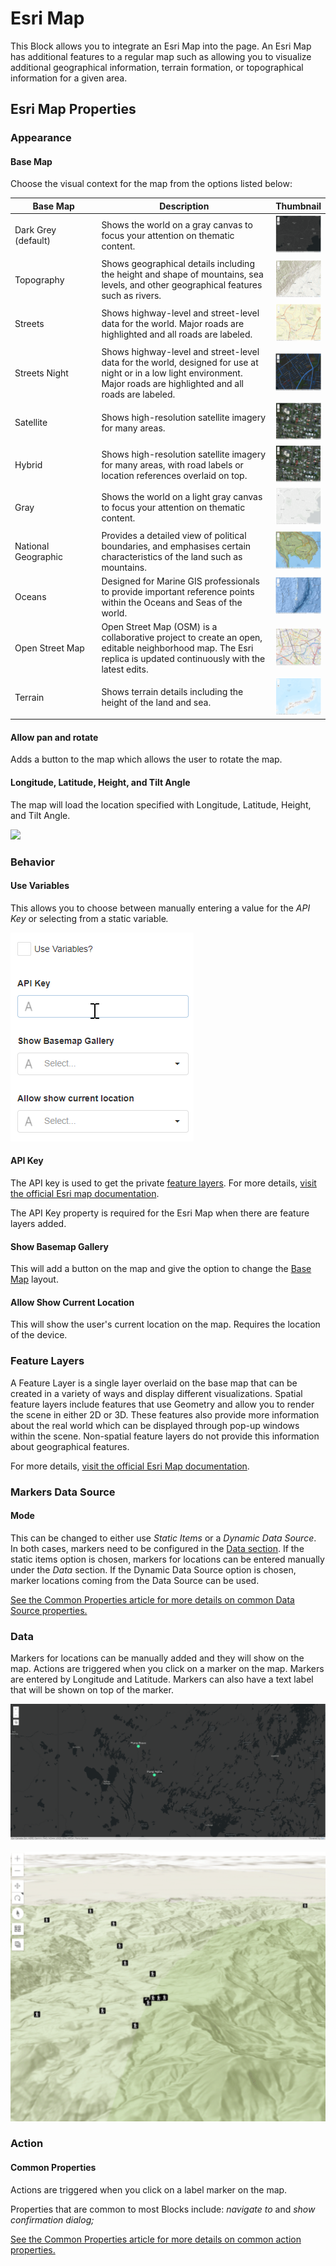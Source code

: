 # Esri Map

This Block allows you to integrate an Esri Map into the page. An Esri Map has additional features to a regular map such as allowing you to visualize additional geographical information, terrain formation, or topographical information for a given area.

## Esri Map Properties

### Appearance

#### Base Map

Choose the visual context for the map from the options listed below:

<table><thead><tr><th width="150">Base Map</th><th width="360.28544382299776">Description</th><th>Thumbnail</th></tr></thead><tbody><tr><td>Dark Grey (default)</td><td>Shows the world on a gray canvas to focus your attention on thematic content.</td><td><img src="../../.gitbook/assets/darkgrey.PNG" alt=""></td></tr><tr><td>Topography</td><td>Shows geographical details including the height and shape of mountains, sea levels, and other geographical features such as rivers.</td><td><img src="../../.gitbook/assets/Topographic.PNG" alt=""></td></tr><tr><td>Streets</td><td>Shows highway-level and street-level data for the world. Major roads are highlighted and all roads are labeled.</td><td><img src="../../.gitbook/assets/streets.PNG" alt=""></td></tr><tr><td>Streets Night</td><td>Shows highway-level and street-level data for the world, designed for use at night or in a low light environment. Major roads are highlighted and all roads are labeled.</td><td><img src="../../.gitbook/assets/streets night.PNG" alt=""></td></tr><tr><td>Satellite</td><td>Shows high-resolution satellite imagery for many areas.</td><td><img src="../../.gitbook/assets/Imagery.PNG" alt=""></td></tr><tr><td>Hybrid</td><td>Shows high-resolution satellite imagery for many areas, with road labels or location references overlaid on top.</td><td><img src="../../.gitbook/assets/Imagery Hybrid.PNG" alt=""></td></tr><tr><td>Gray</td><td>Shows the world on a light gray canvas to focus your attention on thematic content.</td><td><img src="../../.gitbook/assets/lightgrey.PNG" alt=""></td></tr><tr><td>National Geographic</td><td>Provides a detailed view of political boundaries, and emphasises certain characteristics of the land such as mountains.</td><td><img src="../../.gitbook/assets/nationalgeo.PNG" alt=""></td></tr><tr><td>Oceans</td><td>Designed for Marine GIS professionals to provide important reference points within the Oceans and Seas of the world.</td><td><img src="../../.gitbook/assets/Oceans.PNG" alt=""></td></tr><tr><td>Open Street Map</td><td>Open Street Map (OSM) is a collaborative project to create an open, editable neighborhood map. The Esri replica is updated continuously with the latest edits.</td><td><img src="../../.gitbook/assets/OpenStreetMap.PNG" alt=""></td></tr><tr><td>Terrain</td><td>Shows terrain details including the height of the land and sea.</td><td><img src="../../.gitbook/assets/terrain.PNG" alt=""></td></tr></tbody></table>

#### Allow pan and rotate

Adds a button to the map which allows the user to rotate the map.

#### Longitude, Latitude, Height, and Tilt Angle

The map will load the location specified with Longitude, Latitude, Height, and Tilt Angle.

![](../../.gitbook/assets/6a0XucYk8u.gif)

### Behavior

#### Use Variables

This allows you to choose between manually entering a value for the _API Key_ or selecting from a static variabl&#x65;_._

![](<../../.gitbook/assets/Esri Map API Key.gif>)

#### API Key

The API key is used to get the private [feature layers](esri-map.md#feature-layers). For more details, [visit the official Esri map documentation](https://developers.arcgis.com/documentation/mapping-apis-and-services/security/api-keys/).

The API Key property is required for the Esri Map when there are feature layers added.

#### Show Basemap Gallery

This will add a button on the map and give the option to change the [Base Map](esri-map.md#base-map) layout.

#### Allow Show Current Location

This will show the user's current location on the map. Requires the location of the device.

### Feature Layers

A Feature Layer is a single layer overlaid on the base map that can be created in a variety of ways and display different visualizations. Spatial feature layers include features that use Geometry and allow you to render the scene in either 2D or 3D. These features also provide more information about the real world which can be displayed through pop-up windows within the scene. Non-spatial feature layers do not provide this information about geographical features.

For more details, [visit the official Esri Map documentation](https://developers.arcgis.com/javascript/latest/api-reference/esri-layers-FeatureLayer.html).

### Markers Data Source

#### Mode

This can be changed to either use _Static Items_ or a _Dynamic Data Source_. In both cases, markers need to be configured in the [Data section](esri-map.md#data). If the static items option is chosen, markers for locations can be entered manually under the _Data_ section. If the Dynamic Data Source option is chosen, marker locations coming from the Data Source can be used.

[See the Common Properties article for more details on common Data Source properties.](../common-properties.md#data-source)

### Data

Markers for locations can be manually added and they will show on the map. Actions are triggered when you click on a marker on the map. Markers are entered by Longitude and Latitude. Markers can also have a text label that will be shown on top of the marker.

![](<../../.gitbook/assets/Esri markers.PNG>)

![](<../../.gitbook/assets/image (9) (2).png>)

### Action

#### Common Properties

Actions are triggered when you click on a label marker on the map.

Properties that are common to most Blocks include: _navigate to_ and _show confirmation dialog;_

[See the Common Properties article for more details on common action properties.](../common-properties.md#action)

